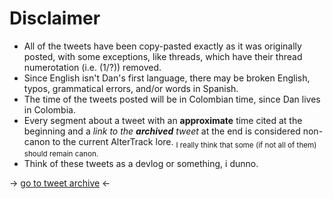 # Disclaimer
- All of the tweets have been copy-pasted exactly as it was originally posted, with some exceptions, like threads, which have their thread numerotation (i.e. (1/?)) removed. 
- Since English isn't Dan's first language, there may be broken English, typos, grammatical errors, and/or words in Spanish. 
- The time of the tweets posted will be in Colombian time, since Dan lives in Colombia.
- Every segment about a tweet with an **approximate** time cited at the beginning and a *link to the **archived** tweet* at the end is considered non-canon to the current AlterTrack lore. <sub>I really think that some (if not all of them) should remain canon.</sub>
- Think of these tweets as a devlog or something, i dunno.

-> [go to tweet archive](https://github.com/AKRGames/AlterTrack-archive/blob/main/archive/tweets/EverySingleAlterTrackTweetEver.md) <-
